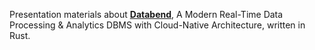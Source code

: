 Presentation materials about **[Databend](https://github.com/datafuselabs/databend)**, A Modern Real-Time Data Processing & Analytics DBMS with Cloud-Native Architecture, written in Rust.
